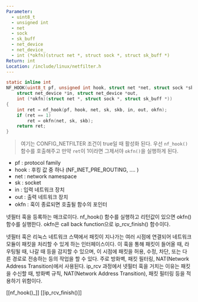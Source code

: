 ```yaml
---
Parameter:
  - uint8_t
  - unsigned int
  - net
  - sock
  - sk_buff
  - net_device
  - net_device_
  - int (*okfn)(struct net *, struct sock *, struct sk_buff *)
Return: int
Location: /include/linux/netfilter.h
---
```

``` c  
static inline int
NF_HOOK(uint8_t pf, unsigned int hook, struct net *net, struct sock *sk, struct sk_buff *skb,
	struct net_device *in, struct net_device *out,
	int (*okfn)(struct net *, struct sock *, struct sk_buff *))
{
	int ret = nf_hook(pf, hook, net, sk, skb, in, out, okfn);
	if (ret == 1)
		ret = okfn(net, sk, skb);
	return ret;
}
```

>여기는 CONFIG_NETFILTER 조건이 true일 때 활성화 된다.
>우선 `nf_hook()`함수를 호출해주고 만약 `ret`이 1이라면 그제서야 `okfn()`을 실행하게 된다.
- pf : protocol family 
- hook : 후킹 값 중 하나 (NF_INET_PRE_ROUTING, .... )
- net : network namespace
- sk : socket
- in : 입력 네트워크 장치
- out : 출력 네트워크 장치
- okfn : 훅이 종료되면 호출될 함수의 포인터

넷필터 훅을 등록하는 매크로이다. 
nf_hook() 함수를 실행하고 리턴값이 있으면 okfn() 함수를 실행한다.
okfn은 call back function으로 ip_rcv_finish() 함수이다.

넷필터 훅은 리눅스 네트워크 스택에서 패킷이 지나가는 여러 시점에 연결되어 네트워크 모듈이 패킷을 처리할 수 있게 하는 인터페이스이다. 이 훅을 통해 패킷이 들어올 때, 라우팅될 때, 나갈 때 등을 감지할 수 있으며, 이 시점에 패킷을 허용, 수정, 차단, 또는 다른 경로로 전송하는 등의 작업을 할 수 있다. 주로 방화벽, 패킷 필터링, NAT(Network Address Transition)에서 사용된다. 
ip_rcv 과정에서 넷필터 훅을 거치는 이유는 패킷을 수신할 때, 방화벽 규칙, NAT(Network Address Transition), 패킷 필터링 등을 적용하기 위함이다. 

[[nf_hook()_]]
[[ip_rcv_finish()]]